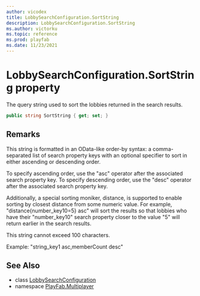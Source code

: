 ```yaml
---
author: vicodex
title: LobbySearchConfiguration.SortString
description: LobbySearchConfiguration.SortString
ms.author: victorku
ms.topic: reference
ms.prod: playfab
ms.date: 11/23/2021
---
```


# LobbySearchConfiguration.SortString property

The query string used to sort the lobbies returned in the search results.

```csharp
public string SortString { get; set; }
```

## Remarks

This string is formatted in an OData-like order-by syntax: a comma-separated list of search property keys with an optional specifier to sort in either ascending or descending order.

To specify ascending order, use the "asc" operator after the associated search property key. To specify descending order, use the "desc" operator after the associated search property key.

Additionally, a special sorting moniker, distance, is supported to enable sorting by closest distance from some numeric value. For example, "distance{number_key10=5} asc" will sort the results so that lobbies who have their "number_key10" search property closer to the value "5" will return earlier in the search results.

This string cannot exceed 100 characters.

Example: "string_key1 asc,memberCount desc"

## See Also

* class [LobbySearchConfiguration](../LobbySearchConfiguration.md)
* namespace [PlayFab.Multiplayer](../../PlayFabMultiplayerSDK.md)
